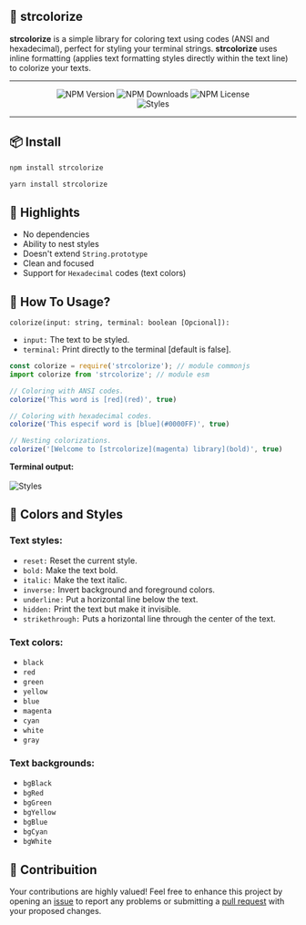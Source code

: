 ## 🧶 strcolorize
**strcolorize** is a simple library for coloring text using codes (ANSI and hexadecimal), perfect for styling your terminal strings. **strcolorize** uses inline formatting (applies text formatting styles directly within the text line) to colorize your texts.

---

<p align="center">
  <img src="https://img.shields.io/npm/v/strcolorize?style=flat&logoColor=%23604970&label=version&color=%23595990" alt="NPM Version">
  <img src="https://img.shields.io/npm/dm/strcolorize?style=flat&color=%23595990" alt="NPM Downloads">
  <img src="https://img.shields.io/npm/l/strcolorize?style=flat&color=%23595990" alt="NPM License">
  <br><img src="https://cdn.imgchest.com/files/pyq9cmxw8g4.png" alt="Styles">
</p>

---

## 📦 Install
```sh
npm install strcolorize
```
```sh
yarn install strcolorize
```

## 🍿 Highlights
- No dependencies
- Ability to nest styles
- Doesn't extend `String.prototype`
- Clean and focused
- Support for `Hexadecimal` codes (text colors)

## 🎈 How To Usage?
`colorize(input: string, terminal: boolean [Opcional]):`
- `input:` The text to be styled.
- `terminal:` Print directly to the terminal [default is false].

```typescript
const colorize = require('strcolorize'); // module commonjs
import colorize from 'strcolorize'; // module esm

// Coloring with ANSI codes.
colorize('This word is [red](red)', true)

// Coloring with hexadecimal codes.
colorize('This especif word is [blue](#0000FF)', true)

// Nesting colorizations.
colorize('[Welcome to [strcolorize](magenta) library](bold)', true)
```

**Terminal output:**<br>
<br><img src="https://cdn.imgchest.com/files/myd5cpn8op4.png" alt="Styles">

## 🎨 Colors and Styles

### Text styles:
- `reset:` Reset the current style.
- `bold:` Make the text bold.
- `italic:` Make the text italic.
- `inverse:` Invert background and foreground colors.
- `underline:` Put a horizontal line below the text.
- `hidden:` Print the text but make it invisible.
- `strikethrough:` Puts a horizontal line through the center of the text.

### Text colors:
- `black`
- `red`
- `green`
- `yellow`
- `blue`
- `magenta`
- `cyan`
- `white`
- `gray`

### Text backgrounds:
- `bgBlack`
- `bgRed`
- `bgGreen`
- `bgYellow`
- `bgBlue`
- `bgCyan`
- `bgWhite`

## 💖 Contribuition
Your contributions are highly valued! Feel free to enhance this project by opening an [issue](https://github.com/seveenxs/strcolorize/issues) to report any problems or submitting a [pull request](https://github.com/seveenxs/strcolorize/pulls) with your proposed changes.